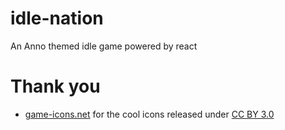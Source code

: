 # idle-nation
An Anno themed idle game powered by react


# Thank you
* [game-icons.net](http://game-icons.net/) for the cool icons released under [CC BY 3.0](http://creativecommons.org/licenses/by/3.0/)
